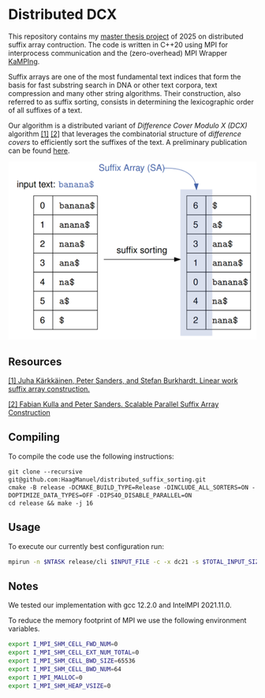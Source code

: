 
# Distributed DCX
This repository contains my [master thesis project](https://github.com/HaagManuel/distributed_suffix_sorting/blob/main/documents/Haag_Manuel_Master_Thesis_Distributed_Suffix_Sorting.pdf) of 2025 on distributed suffix array contruction.
The code is written in C++20 using MPI for interprocess communication and the (zero-overhead) MPI Wrapper [KaMPIng](https://github.com/kamping-site/kamping).

Suffix arrays are one of the most fundamental text indices that form the basis for fast
substring search in DNA or other text corpora, text compression and many other string
algorithms. 
Their construction, also referred to as suffix sorting, consists in determining
the lexicographic order of all suffixes of a text.

Our algorithm is a distributed variant of *Difference Cover Modulo $X$ (DCX)* algorithm [[1]](https://www.cs.helsinki.fi/u/tpkarkka/publications/jacm05-revised.pdf) [[2]](https://publikationen.bibliothek.kit.edu/1000097661) that leverages the combinatorial structure of *difference covers* to efficiently sort the suffixes of the text.
A preliminary publication can be found [here](https://arxiv.org/abs/2412.10160).


![example_suffix_sorting](/images/sa_example.png)

## Resources

[[1] Juha Kärkkäinen, Peter Sanders, and Stefan Burkhardt. Linear work suffix array
construction.](https://www.cs.helsinki.fi/u/tpkarkka/publications/jacm05-revised.pdf)

[[2] Fabian Kulla and Peter Sanders. Scalable Parallel Suffix Array Construction](https://publikationen.bibliothek.kit.edu/1000097661)


## Compiling

To compile the code use the following instructions:
```
git clone --recursive git@github.com:HaagManuel/distributed_suffix_sorting.git
cmake -B release -DCMAKE_BUILD_TYPE=Release -DINCLUDE_ALL_SORTERS=ON -DOPTIMIZE_DATA_TYPES=OFF -DIPS4O_DISABLE_PARALLEL=ON
cd release && make -j 16
```

## Usage

To execute our currently best configuration run:

```sh
mpirun -n $NTASK release/cli $INPUT_FILE -c -x dc21 -s $TOTAL_INPUT_SIZE_BYTES -r ams -t 0.7 -l 2 -P 16,16 -M 64,64 -b -e 0 -Z -z 10000 -g -G -E -u 
```


## Notes
We tested our implementation with gcc 12.2.0 and IntelMPI 2021.11.0.

To reduce the memory footprint of MPI we use the following environment variables.

```sh
export I_MPI_SHM_CELL_FWD_NUM=0
export I_MPI_SHM_CELL_EXT_NUM_TOTAL=0
export I_MPI_SHM_CELL_BWD_SIZE=65536
export I_MPI_SHM_CELL_BWD_NUM=64
export I_MPI_MALLOC=0
export I_MPI_SHM_HEAP_VSIZE=0
```


